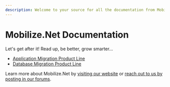 ```yaml
---
description: Welcome to your source for all the documentation from Mobilize.Net.
---
```


# Mobilize.Net Documentation

Let's get after it! Read up, be better, grow smarter...

* [Application Migration Product Line](application-migration/application-migration-products-overview.md)
* [Database Migration Product Line](database-migration/database-migration.md)

Learn more about Mobilize.Net by [visiting our website](https://www.mobilize.net) or [reach out to us by posting in our forums](https://forums.mobilize.net/forum/23-snowconvert/).

